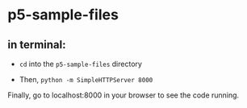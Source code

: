 # p5-sample-files

## in terminal:

* ```cd``` into the ```p5-sample-files``` directory

* Then, ```python -m SimpleHTTPServer 8000```    

Finally, go to localhost:8000 in your browser to see the code running.
